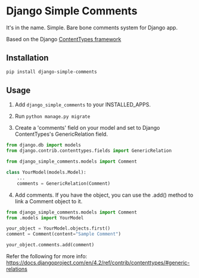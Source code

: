 # Django Simple Comments

It's in the name. Simple. Bare bone comments system for Django app.

Based on the Django [ContentTypes framework](https://docs.djangoproject.com/en/4.2/ref/contrib/contenttypes)

## Installation
```bash
pip install django-simple-comments
```

## Usage
1. Add `django_simple_comments` to your INSTALLED_APPS.

2. Run `python manage.py migrate`

3. Create a 'comments' field on your model and set to Django ContentTypes's GenericRelation field.

```py
from django.db import models
from django.contrib.contenttypes.fields import GenericRelation

from django_simple_comments.models import Comment

class YourModel(models.Model):
    ...
    comments = GenericRelation(Comment)
```

4. Add comments. If you have the object, you can use the .add() method to link a Comment object to it.

```py
from django_simple_comments.models import Comment
from .models import YourModel

your_object = YourModel.objects.first()
comment = Comment(content="Sample Comment")

your_object.comments.add(comment)
```

Refer the following for more info: https://docs.djangoproject.com/en/4.2/ref/contrib/contenttypes/#generic-relations
